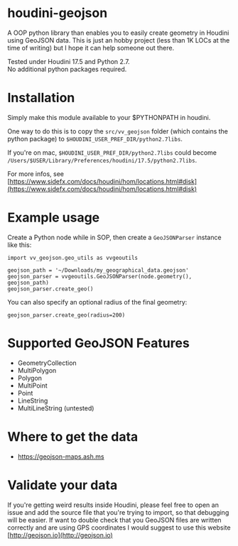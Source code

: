 # houdini-geojson
A OOP python library than enables you to easily create geometry in Houdini using GeoJSON data.
This is just an hobby project (less than 1K LOCs at the time of writing) but I hope it can help someone out there.

Tested under Houdini 17.5 and Python 2.7.
<br>
No additional python packages required.

# Installation
Simply make this module available to your $PYTHONPATH in houdini.

One way to do this is to copy the `src/vv_geojson` folder (which contains the python package) to `$HOUDINI_USER_PREF_DIR/python2.7libs`.

If you're on mac, `$HOUDINI_USER_PREF_DIR/python2.7libs` could become `/Users/$USER/Library/Preferences/houdini/17.5/python2.7libs`.

For more infos, see [https://www.sidefx.com/docs/houdini/hom/locations.html#disk](https://www.sidefx.com/docs/houdini/hom/locations.html#disk)

# Example usage
Create a Python node while in SOP,
 then create a `GeoJSONParser` instance like this:

```
import vv_geojson.geo_utils as vvgeoutils

geojson_path = '~/Downloads/my_geographical_data.geojson'
geojson_parser = vvgeoutils.GeoJSONParser(node.geometry(), geojson_path)
geojson_parser.create_geo()
```

You can also specify an optional radius of the final geometry:

```
geojson_parser.create_geo(radius=200)
```

# Supported GeoJSON Features
- GeometryCollection
- MultiPolygon
- Polygon
- MultiPoint
- Point
- LineString
- MultiLineString (untested)


# Where to get the data
- https://geojson-maps.ash.ms

# Validate your data
If you're getting weird results inside Houdini, please feel free to open an issue and add the source file that you're trying to import, so that debugging will be easier. If want to double check that you GeoJSON files are written correctly and are using GPS coordinates I would suggest to use this website [http://geojson.io](http://geojson.io)
